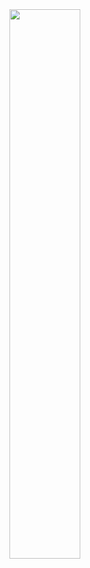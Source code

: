 <img  src="https://github.com/MCLifeLeader/CS364/blob/master/SDD/resources/3.2.16.jpg" height="50%" width="50%">
